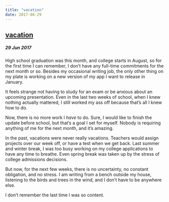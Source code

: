 ```yaml
---
title: "vacation"
date: 2017-06-29
---
```


<h2><a href="http://evandekhayser.com/2017/06/29/vacation" class="title">vacation</a></h2>
<h5>29 Jun 2017</h5>

High school graduation was this month, and college starts in August, so for the first time I can remember, I don’t have any full-time commitments for the next month or so. Besides my occasional writing job, the only other thing on my plate is working on a new version of my app I want to release in January.

It feels strange not having to study for an exam or be anxious about an upcoming presentation. Even in the last two weeks of school, when I knew nothing actually mattered, I still worked my ass off because that’s all I knew how to do.

Now, there is no more work I *have* to do. Sure, I would like to finish the update before school, but that’s a goal I set for myself. Nobody is requiring anything of me for the next month, and it’s amazing.

In the past, vacations were never really vacations. Teachers would assign projects over our week off, or have a test when we get back. Last summer and winter break, I was too busy working on my college applications to have any time to breathe. Even spring break was taken up by the stress of college admissions decisions.

But now, for the next few weeks, there is no uncertainty, no constant obligation, and no stress. I am writing from a bench outside my house, listening to the birds and trees in the wind, and I don’t have to be anywhere else.

I don’t remember the last time I was so content.
